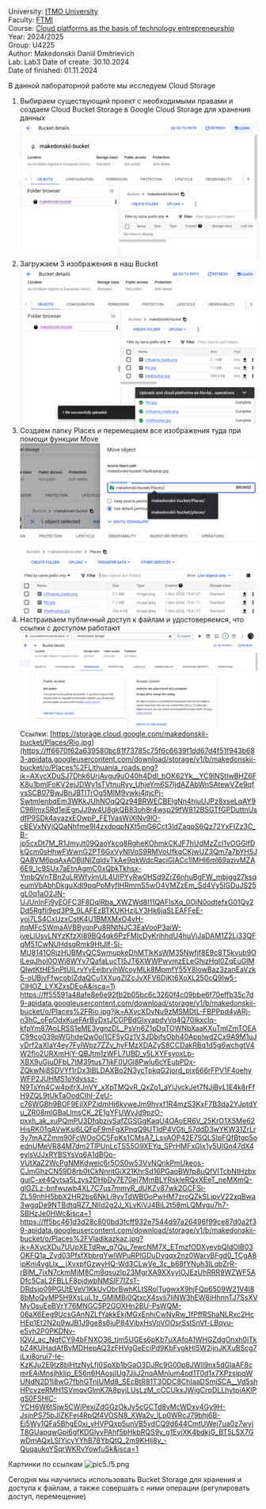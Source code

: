 University: [ITMO University](https://itmo.ru/ru/)  
Faculty: [FTMI](https://ftmi.itmo.ru)  
Course: [Cloud platforms as the basis of technology entrepreneurship](https://https://itmo-ict-faculty.github.io/cloud-platforms-as-the-basis-of-technology-entrepreneurship/)  
Year: 2024/2025  
Group: U4225  
Author: Makedonskii Daniil Dmitrievich  
Lab: Lab3
Date of create: 30.10.2024  
Date of finished: 01.11.2024  

В данной лабораторной работе мы исследуем Cloud Storage

1. Выбираем существующий проект с необходимыми правами и создаем
Cloud Bucket Storage в Google Cloud Storage для хранения данных
![pic1./1.png](/lab3/1.png)
2. Загружаем 3 изображения в наш Bucket 
![pic2./2.png](/lab3/2.png)
3. Создаем папку Places и перемещаем все изображения туда при помощи функции Move
![pic3./3.png](/lab3/3.png)
4. Настраиваем публичный доступ к файлам и удостоверяемся, что ссылки с доступом работают
![pic4./4.png](/lab3/4.png)
Ссылки:
[https://storage.cloud.google.com/makedonskii-bucket/Places/Rio.jpg](https://ff6670f62a639580bc81f73785c75f6c6639f1dd67d4f51f943b683-apidata.googleusercontent.com/download/storage/v1/b/makedonskii-bucket/o/Places%2FLithuania_roads.png?jk=AXvcXDuSJ7Dhk6UrjAvgu9uO40h4Ddl_bOK62Yk__YC9lNStIwBHZ6FK8u1bmlFoKV2ejJDWy1sTVtnuRyy_UhjeYm6S7IjdAZAbWnSAtewVZe9qfysSCB07BwJBnJBTlTrOg5MlM9vwkj4jtjcPj-SwtmlenbqEm3WKkJUhNOqQQz94BRWECBElgNn4hjuUJPz8xseLqAY9C98lmxSRd1eiEgnJJ9w4U8gkQB83oh8r4wsp29fW812BSGTfGPDuttnUsdfP9SDk4ayazxEOwpP_FE1VasWiXlNv9lO-cBEVxNVjQQaNhfme9I4zxdpqpNXt5mG6Cct3IdZaqpS6Qz72YxFIZz3C_B-jp5cxDt7M_R1JmyJt09QaoYkcq8RgheKOhmkCKJF7hUdMzZcI1vOGGlfDkQcm0sHhwFWwnG2PT6GxVyNIVoS9RMVoUfkqCKjwUZ3Qm7a7bYH5JQA8VM6pqAxAOBjINIZqldvTkAe9qkWdcRaciGlACc1lMHI6ml69azivMZA6E9_lc9SUx7aEtnAgmC0xQbkTkhsx-YmbQVnTBn2uLRWfylmUL4UIPYyRw0HSd9ZrZ6nhuBgFW_mbjgg27ksqeumVbAbhDkguXdl9pqPoMyfIHRmmS5wO4VMZzEm_Sd4Vy5lGDuJS25gL0q1aO2JN-UJUnInFj9yEOFC3F8DqlRba_XWZWd8I11QAFIsXq_0OiN0odtefxG01Qy2Dd5RgfIi9ed3P9_9LAFEzBTKUKHziLY3Hk6jaSLEAFFeE-yoj7LS4CxUzxCstK4U1BMXMxO4vH-jtqMFcSWmaAVBByqnPu8RNtNJC3EaVooP3aiW-iveLiUsvLNYzKfzXl89BQ4qk6PzFMIcDyKrlhhdU4huVjJaDAM1Z2Lj33QFqM51CwNUHdsqRmk9HtJIf-Si-MU8141ORjzHUBMvQCSwmupkeDhMTlkKsWM35Nwfjf8E9c8T5kvub9OlLeqJhol0OWj8WYy7QafaLucTI5JT6XWWPwymzELeGhjzHqI0ZqEuGlMQIwtKtHE5nPtUlLrvYyEejbrvihWcoyMLk8MpmfY55Y8lowBaz3zanEaVzk5-oUBjvFfwcoblZdaQCu1XXugZlZcJvXFV6DjKt6XoXL250cQ9Iw5-ClHOZ_LYXZxsDEoA&isca=1)
https://ff55591a48afe8e6e92fb2b05bc6c3260f4c09bbe6f70effb35c7d9-apidata.googleusercontent.com/download/storage/v1/b/makedonskii-bucket/o/Places%2FRio.jpg?jk=AXvcXDvNu9zMSMDtL-FBPPpd4yARj-n3hC_oFpOdxKueFArBvDxtJCOPBdGlxyapdyVq4Q70IkxcIq-kfpYm87AoLRSS1eME3vgnzDL_PsVn6Z1pDqTOWNbXaaKXuTmlZmTOEAC99co039pWGhdeQw0ol1CF5yGz1V3JDbjfsObh40Applwd2Cx9A9M1uJvDrf2aXIaY4ey7FyIWpz7ZZv_hyFMzXDAZyS8CCDakRBq1d5g6wchgtV4W2flo2URXmHjY-QBJtm1zWFL7UBD_v5LXYFsyoxLp-XBX9uGiuDFbL7tM39tus71jkF0UGI8Pwlu6cYEubPDx-ZQkwNj8SDVYf1rDx3lBLDAXBo2N3ycTpkqG2jord_pix666rFPV1F4oehyWFP2JUHMS1oYdvssz-N9TsYn4Cw4pifrXJnVY_xXpTMQvR_QxZo1_aYiJyckJet7NJjBvL1E4k8rFfH9ZQL9tUkTaOodCIhI-ZeU-c76WGBh9BOF9EjIXPZidmHi6kvweJm9hvxf1R4mzS3KxF7B3da2YJptdYu_ZR08mIGBaLlmsCK_2E1gYFUWvJd9pzO-pxxh_ak_xuPQmPU3DfqbzivSafZGSGgKaqU4OAoER6V_25KrO1XSMe62HisRK01gAVwKsi6LQFpF9mFgXPnqQ9UTIdP4VGti_57ddD3wYKW31ZrLr3y7mAZZmm90FcWOoOC5FpKs1CMsA7_LsvAOP42E7SQLSIpFQfBtgp5oednUMeVR84M7dm2TlPUnLcTS55O9XEYq_SPrHMFxGIx1y5UlGn47dX4eylsVJJxRYBSYsVq6A1dBOo-VUtXaZ2WcPgNMKdweic6r5OS0w53VvNQnkPmUkeos-CJmGhzCN59D8rb0tCkNnritGiX21KhrSd16PGaoBWfp8uQfVITcbNtHzbxguiC-xe4Qvtsa5Lzys2DHbDv7E70ej7MmBLYRskleRQxXEeT_neMXmQ-glGZLz-bnfwuwb4XL7C7us7mmyR_dUKZv87wk2GCFSi-ZL59nhH5bbX2HR2bs6NkLi9yvTdWBOoPwHM7zroQZkSLjpvV22xqBwa3wgqDe9NTBdtqRZ7_NIId2g2J_XLvKiVJ4BiL2t58mLQMvgu7h7-SBHzJe0HWc&isca=1
https://ff5bc461d3d28c800bd3fcff932e7544d97a26496f99ce87d0a2f39-apidata.googleusercontent.com/download/storage/v1/b/makedonskii-bucket/o/Places%2FVladikazkaz.jpg?jk=AXvcXDu7UUpXETdRw_q7Qu_7ewcNM7X_ETmzfODXyeybQIdOlB03OKFQ1a_Zyd03PfsfXbbrqYwIWPuRPlGDuDvgqx2nz0WarvBFgd0_TCgA8ipKni4vgLIx__jXvxpfGzwyHQ-Wd3CLwVe_3c_b68fYNuh3lLqbZrR-rBlM_7jxN7ckmMjM8Cm8qsuzIp23MgrXA9XXyylOJEzUhRRR9WZWF5ADfc5CaL2FBLLF8pjdwbNMSIF7IZsT-DRdsjp09PGUtEVeV1KkUvObrBwhKLtSRolTugwxX9hjFQp6509W21V4l88bMoQyMP5H9XsLuL1z_GMlMBj0QtxcX4svli7IjNW3hEW8iHhnnTJ7SsXVMyOsuEeBVrY76MNGC5P2GOXHn2BU-PsWQM-06aX6Eeg9UcsGAnNZLfYakkEkjMGxEnhiCwNyRw_1fPffRShaNLRxc2HcHEp1Et2N2p9wJB1J9ge8s8juP84VibxHsVoVOOsrSsISnVf-LBqvu-e5vh2P0PKDNv-IQVJ_ac_NgfCY94bFNXO36_tjm5UGEs6pKb7uXAfoA1WHGZdgOnxh0jTkbZ4KUHadAfBvMDHepAQ3zFHVgGeEciPd9KbFvgkHl5W2ijnJKXuBScg7iLxi8orui7-Ie-KzKJu2E9Iz8blHtzNyLfj0SpXb1bGaO3DJRc9G00p8JWll9nx5dGIaAF8cmrEAiMnsjhkIip_E56n6HAosjIUg7JjiJ2nqAMnlum4od1T0d1x7XPzsipqWUNdN2D1I8wG7fbhGTnIUMd8_SEcBtR81T3ODC8ChIaaDSmjSCA__Vd5shHPcvzeRMH1SVmqvGlmK7A8pyjLUsLzM_cCCUkxJWigCrpDLLhytpjAKlPgS0FSHlC-YCH6W6tSjw5CWjPexiZdGGzOkJy5cGCTd8vMcWDxy4Gy9H-JsjnPS75bJlZKFej4RpQf4VOSN8_XWa2v_lLp0WRcJ79bhj6B-Ei5Wy1QFa5BhgE0xi_yHVPQxp5unVB5ydCQ9d644CmtUWej7ua0z7wyjT8GUapqwGpi6gfKDGlyvPAhf5bHkbRQS9y_g1EviXK4bdkjG_BT5LSX7GwDmAQxLSIYicyYYhB78YbQtQ_2m9KHlj8y_-QuqaukoYSqrWKRvYowfuSk&isca=1

Картинки по ссылкам
![pic5./5.png](/lab3/5.png)

Сегодня мы научились использовать Bucket Storage для хранения и доступа к файлам, а также совершать с ними операции (регулировать доступ, перемещение)

